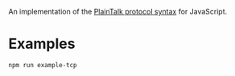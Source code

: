 An implementation of the [PlainTalk protocol syntax][plaintalk] for
JavaScript.

[plaintalk]: https://magnushoff.com/plaintalk/introduction-and-definition.html

Examples
========
    npm run example-tcp
